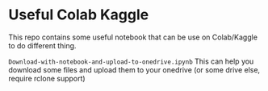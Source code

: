 # Useful Colab Kaggle

This repo contains some useful notebook that can be use on Colab/Kaggle to do different thing.

`Download-with-notebook-and-upload-to-onedrive.ipynb` This can help you download some files and upload them to your onedrive (or some drive else, require rclone support)